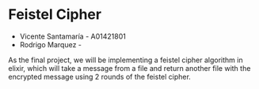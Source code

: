 # Feistel Cipher

* Vicente Santamaría - A01421801
* Rodrigo Marquez - 

As the final project, we will be implementing a feistel cipher algorithm in elixir, which will take a message from a file and return another file with the encrypted message using 2 rounds of the feistel cipher.
